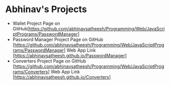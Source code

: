 # Abhinav's Projects

- Wallet
  Project Page on GitHub[https://github.com/abhinavsatheesh/Programming/Web/JavaScriptPrograms/PasswordManager]
- Password Manager
  Project Page on GitHub [https://github.com/abhinavsatheesh/Programming/Web/JavaScriptPrograms/PasswordManager]
  Web App Link [https://abhinavsatheesh.github.io/PasswordManager]
- Converters 
  Project Page on GitHub [https://github.com/abhinavsatheesh/Programming/Web/JavaScriptPrograms/Converters]
  Web App Link [https://abhinavsatheesh.github.io/Converters]
